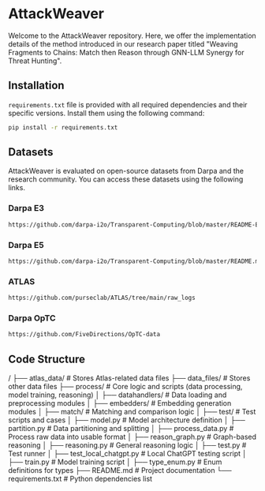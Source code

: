 # AttackWeaver 
Welcome to the AttackWeaver repository. Here, we offer the implementation details of the method introduced in our research paper titled "Weaving Fragments to Chains: Match then Reason through GNN-LLM Synergy for Threat Hunting". 

## Installation
`requirements.txt` file is provided with all required dependencies and their specific versions. Install them using the following command:
```bash
pip install -r requirements.txt
```

## Datasets
AttackWeaver is evaluated on open-source datasets from Darpa and the research community. You can access these datasets using the following links.

### Darpa E3
```bash
https://github.com/darpa-i2o/Transparent-Computing/blob/master/README-E3.md
```

### Darpa E5
```bash
https://github.com/darpa-i2o/Transparent-Computing/blob/master/README.md
```

### ATLAS
```bash
https://github.com/purseclab/ATLAS/tree/main/raw_logs
```

### Darpa OpTC
```bash
https://github.com/FiveDirections/OpTC-data
```

## Code Structure
/
├── atlas_data/           # Stores Atlas-related data files
├── data_files/           # Stores other data files
├── process/              # Core logic and scripts (data processing, model training, reasoning)
│   ├── datahandlers/     # Data loading and preprocessing modules
│   ├── embedders/        # Embedding generation modules
│   ├── match/            # Matching and comparison logic
│   ├── test/             # Test scripts and cases
│   ├── model.py          # Model architecture definition
│   ├── partition.py      # Data partitioning and splitting
│   ├── process_data.py   # Process raw data into usable format
│   ├── reason_graph.py   # Graph-based reasoning
│   ├── reasoning.py      # General reasoning logic
│   ├── test.py           # Test runner
│   ├── test_local_chatgpt.py # Local ChatGPT testing script
│   ├── train.py          # Model training script
│   ├── type_enum.py      # Enum definitions for types
├── README.md             # Project documentation
└── requirements.txt      # Python dependencies list



